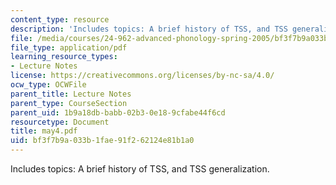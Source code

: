 ```yaml
---
content_type: resource
description: 'Includes topics: A brief history of TSS, and TSS generalization.'
file: /media/courses/24-962-advanced-phonology-spring-2005/bf3f7b9a033b1fae91f262124e81b1a0_may4.pdf
file_type: application/pdf
learning_resource_types:
- Lecture Notes
license: https://creativecommons.org/licenses/by-nc-sa/4.0/
ocw_type: OCWFile
parent_title: Lecture Notes
parent_type: CourseSection
parent_uid: 1b9a18db-babb-02b3-0e18-9cfabe44f6cd
resourcetype: Document
title: may4.pdf
uid: bf3f7b9a-033b-1fae-91f2-62124e81b1a0
---
```

Includes topics: A brief history of TSS, and TSS generalization.